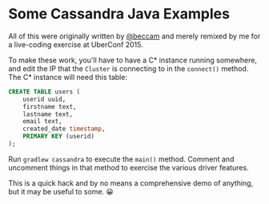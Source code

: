 # Some Cassandra Java Examples

All of this were originally written by [@beccam](https://github.com/beccam) and merely remixed by me for a live-coding exercise at UberConf 2015.

To make these work, you'll have to have a C* instance running somewhere, and edit the IP that the `Cluster` is connecting to in the `connect()` method. The C* instance will need this table:

~~~sql
CREATE TABLE users (
    userid uuid,
    firstname text,
    lastname text,
    email text,
    created_date timestamp,
    PRIMARY KEY (userid)
);
~~~

Run `gradlew cassandra` to execute the `main()` method. Comment and uncomment things in that method to exercise the various driver features.

This is a quick hack and by no means a comprehensive demo of anything, but it may be useful to some. :grinning:
